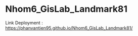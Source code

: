 # Nhom6_GisLab_Landmark81
Link Deployment : https://phanvantien95.github.io/Nhom6_GisLab_Landmark81/